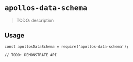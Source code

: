 # `apollos-data-schema`

> TODO: description

## Usage

```
const apollosDataSchema = require('apollos-data-schema');

// TODO: DEMONSTRATE API
```
